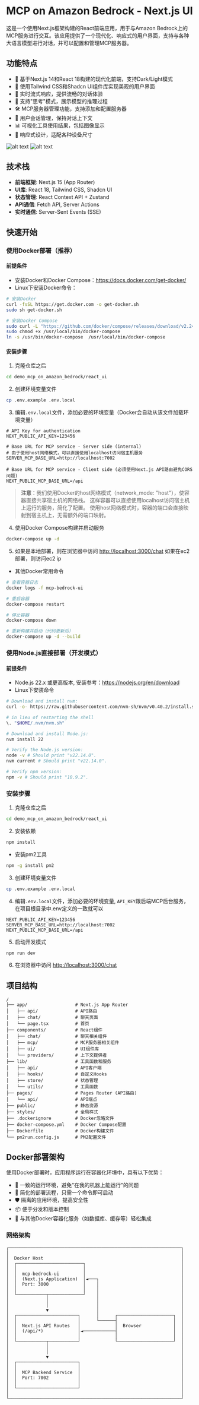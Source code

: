 # MCP on Amazon Bedrock - Next.js UI

这是一个使用Next.js框架构建的React前端应用，用于与Amazon Bedrock上的MCP服务进行交互。该应用提供了一个现代化、响应式的用户界面，支持与各种大语言模型进行对话，并可以配置和管理MCP服务器。

## 功能特点
- 🚀 基于Next.js 14和React 18构建的现代化前端，支持Dark/Light模式
- 🎨 使用Tailwind CSS和Shadcn UI组件库实现美观的用户界面
- 🔄 实时流式响应，提供流畅的对话体验
- 🧠 支持"思考"模式，展示模型的推理过程
- 🛠️ MCP服务器管理功能，支持添加和配置服务器
- 👤 用户会话管理，保持对话上下文
- 📊 可视化工具使用结果，包括图像显示
- 📱 响应式设计，适配各种设备尺寸

![alt text](image.png)
![alt text](image-1.png)
## 技术栈

- **前端框架**: Next.js 15 (App Router)
- **UI库**: React 18, Tailwind CSS, Shadcn UI
- **状态管理**: React Context API + Zustand
- **API通信**: Fetch API, Server Actions
- **实时通信**: Server-Sent Events (SSE)

## 快速开始

### 使用Docker部署（推荐）

#### 前提条件
- 安装Docker和Docker Compose：https://docs.docker.com/get-docker/
- Linux下安装Docker命令：
```bash
# 安装Docker
curl -fsSL https://get.docker.com -o get-docker.sh
sudo sh get-docker.sh

# 安装Docker Compose
sudo curl -L "https://github.com/docker/compose/releases/download/v2.24.6/docker-compose-$(uname -s)-$(uname -m)" -o /usr/local/bin/docker-compose
sudo chmod +x /usr/local/bin/docker-compose
ln -s /usr/bin/docker-compose  /usr/local/bin/docker-compose
```

#### 安装步骤

1. 克隆仓库之后
```bash
cd demo_mcp_on_amazon_bedrock/react_ui
```

2. 创建环境变量文件
```bash
cp .env.example .env.local
```

3. 编辑`.env.local`文件，添加必要的环境变量（Docker会自动从该文件加载环境变量）
```
# API Key for authentication
NEXT_PUBLIC_API_KEY=123456

# Base URL for MCP service - Server side (internal)
# 由于使用host网络模式，可以直接使用localhost访问宿主机服务
SERVER_MCP_BASE_URL=http://localhost:7002

# Base URL for MCP service - Client side (必须使用Next.js API路由避免CORS问题)
NEXT_PUBLIC_MCP_BASE_URL=/api
```

> **注意**：我们使用Docker的host网络模式（network_mode: "host"），使容器直接共享宿主机的网络栈。
> 这样容器可以直接使用localhost访问宿主机上运行的服务，简化了配置。
> 使用host网络模式时，容器的端口会直接映射到宿主机上，无需额外的端口映射。

4. 使用Docker Compose构建并启动服务
```bash
docker-compose up -d
```

5. 如果是本地部署，则在浏览器中访问 [http://localhost:3000/chat](http://localhost:3000/chat) 如果在ec2部署，则访问ec2 ip

- 其他Docker常用命令
```bash
# 查看容器日志
docker logs -f mcp-bedrock-ui

# 重启容器
docker-compose restart

# 停止容器
docker-compose down

# 重新构建并启动（代码更新后）
docker-compose up -d --build
```

### 使用Node.js直接部署（开发模式）

#### 前提条件

- Node.js 22.x 或更高版本, 安装参考：https://nodejs.org/en/download   
- Linux下安装命令
```bash
# Download and install nvm:
curl -o- https://raw.githubusercontent.com/nvm-sh/nvm/v0.40.2/install.sh | bash

# in lieu of restarting the shell
\. "$HOME/.nvm/nvm.sh"

# Download and install Node.js:
nvm install 22

# Verify the Node.js version:
node -v # Should print "v22.14.0".
nvm current # Should print "v22.14.0".

# Verify npm version:
npm -v # Should print "10.9.2".
```

### 安装步骤

1. 克隆仓库之后
```bash
cd demo_mcp_on_amazon_bedrock/react_ui
```

2. 安装依赖
```bash
npm install
```
- 安装pm2工具
```bash
npm -g install pm2
```

3. 创建环境变量文件
```bash
cp .env.example .env.local
```

4. 编辑`.env.local`文件，添加必要的环境变量, `API_KEY`跟后端MCP后台服务，在项目根目录中.env定义的一致就可以
```
NEXT_PUBLIC_API_KEY=123456
SERVER_MCP_BASE_URL=http://localhost:7002
NEXT_PUBLIC_MCP_BASE_URL=/api
```

5. 启动开发模式
```bash
npm run dev
```

6. 在浏览器中访问 [http://localhost:3000/chat](http://localhost:3000/chat)

## 项目结构

```
/
├── app/                  # Next.js App Router
│   ├── api/              # API路由
│   ├── chat/             # 聊天页面
│   └── page.tsx          # 首页
├── components/           # React组件
│   ├── chat/             # 聊天相关组件
│   ├── mcp/              # MCP服务器相关组件
│   ├── ui/               # UI组件库
│   └── providers/        # 上下文提供者
├── lib/                  # 工具函数和服务
│   ├── api/              # API客户端
│   ├── hooks/            # 自定义Hooks
│   ├── store/            # 状态管理
│   └── utils/            # 工具函数
├── pages/                # Pages Router (API路由)
│   └── api/              # API端点
├── public/               # 静态资源
├── styles/               # 全局样式
├── .dockerignore         # Docker忽略文件
├── docker-compose.yml    # Docker Compose配置
├── Dockerfile            # Docker构建文件
└── pm2run.config.js      # PM2配置文件
```

## Docker部署架构

使用Docker部署时，应用程序运行在容器化环境中，具有以下优势：

- 🔄 一致的运行环境，避免"在我的机器上能运行"的问题
- 🚀 简化的部署流程，只需一个命令即可启动
- 🛡️ 隔离的应用环境，提高安全性
- 📦 便于分发和版本控制
- 🔌 与其他Docker容器化服务（如数据库、缓存等）轻松集成

### 网络架构

```
┌─────────────────────────────────────────────────────────────────┐
│                                                                 │
│  Docker Host                                                    │
│  ┌─────────────────────────┐                                    │
│  │                         │                                    │
│  │  mcp-bedrock-ui         │                                    │
│  │  (Next.js Application)  │◄───┐                               │
│  │  Port: 3000             │    │                               │
│  │                         │    │                               │
│  └───────────┬─────────────┘    │                               │
│              │                  │                               │
│              │                  │                               │
│              ▼                  │                               │
│  ┌───────────────────────┐      │      ┌─────────────────────┐  │
│  │                       │      └──────┤                     │  │
│  │  Next.js API Routes   │             │  Browser            │  │
│  │  (/api/*)             │◄────────────┤                     │  │
│  │                       │             │                     │  │
│  └───────────┬───────────┘             └─────────────────────┘  │
│              │                                                  │
│              │                                                  │
│              ▼                                                  │
│  ┌───────────────────────┐                                      │
│  │                       │                                      │
│  │  MCP Backend Service  │                                      │
│  │  Port: 7002           │                                      │
│  │                       │                                      │
│  └───────────────────────┘                                      │
│                                                                 │
└─────────────────────────────────────────────────────────────────┘
```